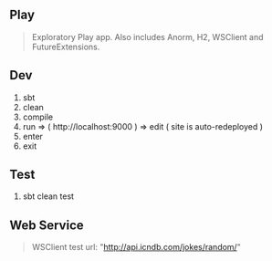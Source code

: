 Play
----
>Exploratory Play app. Also includes Anorm, H2, WSClient and FutureExtensions.

Dev
---
1. sbt
2. clean
3. compile
4. run => ( http://localhost:9000 ) => edit ( site is auto-redeployed )
5. enter
6. exit

Test
----
1. sbt clean test

Web Service
-----------
>WSClient test url: "http://api.icndb.com/jokes/random/"
